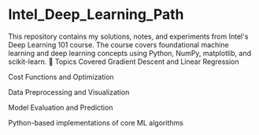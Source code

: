 # Intel_Deep_Learning_Path
This repository contains my solutions, notes, and experiments from Intel's Deep Learning 101 course. The course covers foundational machine learning and deep learning concepts using Python, NumPy, matplotlib, and scikit-learn.
📘 Topics Covered
Gradient Descent and Linear Regression

Cost Functions and Optimization

Data Preprocessing and Visualization

Model Evaluation and Prediction

Python-based implementations of core ML algorithms


